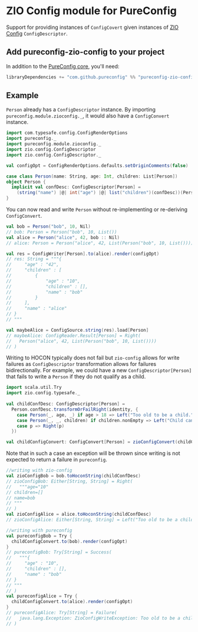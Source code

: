 # ZIO Config module for PureConfig

Support for providing instances of `ConfigCovert` given instances of [ZIO Config](https://zio.github.io/zio-config/) `ConfigDescriptor`.

## Add pureconfig-zio-config to your project

In addition to the [PureConfig core](https://github.com/pureconfig/pureconfig), you'll need:

```scala
libraryDependencies += "com.github.pureconfig" %% "pureconfig-zio-config" % "0.17.5"
```

## Example

`Person` already has a `ConfigDescriptor` instance.
By importing `pureconfig.module.zioconfig._`, it would also have a `ConfigConvert` instance.
```scala
import com.typesafe.config.ConfigRenderOptions
import pureconfig._
import pureconfig.module.zioconfig._
import zio.config.ConfigDescriptor
import zio.config.ConfigDescriptor._

val configOpt = ConfigRenderOptions.defaults.setOriginComments(false)

case class Person(name: String, age: Int, children: List[Person])
object Person {
  implicit val confDesc: ConfigDescriptor[Person] =
    (string("name") |@| int("age") |@| list("children")(confDesc))(Person.apply, Person.unapply)
}
```

You can now read and write `Person` without re-implementing or re-deriving `ConfigConvert`.
```scala
val bob = Person("bob", 10, Nil)
// bob: Person = Person("bob", 10, List())
val alice = Person("alice", 42, bob :: Nil)
// alice: Person = Person("alice", 42, List(Person("bob", 10, List())))

val res = ConfigWriter[Person].to(alice).render(configOpt)
// res: String = """{
//     "age" : "42",
//     "children" : [
//         {
//             "age" : "10",
//             "children" : [],
//             "name" : "bob"
//         }
//     ],
//     "name" : "alice"
// }
// """

val maybeAlice = ConfigSource.string(res).load[Person]
// maybeAlice: ConfigReader.Result[Person] = Right(
//   Person("alice", 42, List(Person("bob", 10, List())))
// )
```

Writing to HOCON typically does not fail but `zio-config` allows for write failures
as `ConfigDescriptor` transformation allows for failures bidirectionally.
For example, we could have a new `ConfigDescriptor[Person]` that fails to write a `Person`
if they do not qualify as a child.
```scala
import scala.util.Try
import zio.config.typesafe._
 
val childConfDesc: ConfigDescriptor[Person] =
  Person.confDesc.transformOrFailRight(identity, {
    case Person(_, age, _) if age > 18 => Left("Too old to be a child.")
    case Person(_, _, children) if children.nonEmpty => Left("Child cannot have children.")
    case p => Right(p)
  })

val childConfigConvert: ConfigConvert[Person] = zioConfigConvert(childConfDesc)
```

Note that in such a case an exception will be thrown since writing is not expected to return a failure in `pureconfig`.
```scala
//writing with zio-config
val zioConfigBob = bob.toHoconString(childConfDesc)
// zioConfigBob: Either[String, String] = Right(
//   """age="10"
// children=[]
// name=bob
// """
// )
val zioConfigAlice = alice.toHoconString(childConfDesc)
// zioConfigAlice: Either[String, String] = Left("Too old to be a child.")

//writing with pureconfig
val pureconfigBob = Try {
  childConfigConvert.to(bob).render(configOpt)
}
// pureconfigBob: Try[String] = Success(
//   """{
//     "age" : "10",
//     "children" : [],
//     "name" : "bob"
// }
// """
// )
val pureconfigAlice = Try {
  childConfigConvert.to(alice).render(configOpt)
}
// pureconfigAlice: Try[String] = Failure(
//   java.lang.Exception: ZioConfigWriteException: Too old to be a child.
// )
```
